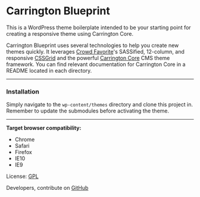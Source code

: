 # Carrington Blueprint

This is a WordPress theme boilerplate intended to be your starting point for creating a responsive theme using Carrington Core.

Carrington Blueprint uses several technologies to help you create new themes quickly. It leverages [Crowd Favorite](http://crowdfavorite.com)'s SASSified, 12-column, and responsive [CSSGrid](https://github.com/crowdfavorite/css-grid) and the powerful [Carrington Core](https://github.com/crowdfavorite/wp-carrington-core) CMS theme framework. You can find relevant documentation for Carrington Core in a README located in each directory.

---

### Installation

Simply navigate to the `wp-content/themes` directory and clone this project in. Remember to update the submodules before activating the theme.

---

**Target browser compatibility:**
- Chrome
- Safari
- Firefox
- IE10
- IE9

License: [GPL](http://www.opensource.org/licenses/gpl-license.php)

Developers, contribute on [GitHub](https://github.com/crowdfavorite/wp-carrington-blueprint)